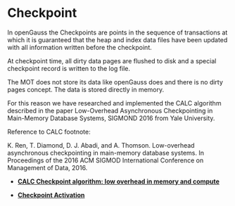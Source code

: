 # Checkpoint<a name="EN-US_TOPIC_0260488173"></a>

In openGauss the Checkpoints are points in the sequence of transactions at which it is guaranteed that the heap and index data files have been updated with all information written before the checkpoint.

At checkpoint time, all dirty data pages are flushed to disk and a special checkpoint record is written to the log file.

The MOT does not store its data like openGauss does and there is no dirty pages concept. The data is stored directly in memory.

For this reason we have researched and implemented the CALC algorithm described in the paper Low-Overhead Asynchronous Checkpointing in Main-Memory Database Systems, SIGMOND 2016 from Yale University.

Reference to CALC footnote:

K. Ren, T. Diamond, D. J. Abadi, and A. Thomson. Low-overhead asynchronous checkpointing in main-memory database systems. In Proceedings of the 2016 ACM SIGMOD International Conference on Management of Data, 2016.

-   **[CALC Checkpoint algorithm: low overhead in memory and compute](calc-checkpoint-algorithm-low-overhead-in-memory-and-compute.md)**  

-   **[Checkpoint Activation](checkpoint-activation.md)**  


